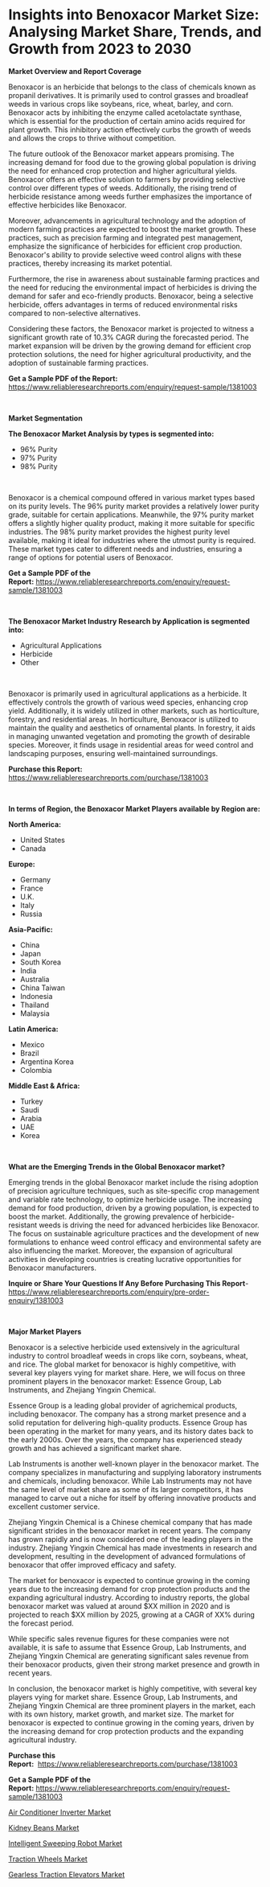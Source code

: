 <p><h1>Insights into Benoxacor Market Size: Analysing Market Share, Trends, and Growth from 2023 to 2030</h1></p><p><strong>Market Overview and Report Coverage</strong></p>
<p><p>Benoxacor is an herbicide that belongs to the class of chemicals known as propanil derivatives. It is primarily used to control grasses and broadleaf weeds in various crops like soybeans, rice, wheat, barley, and corn. Benoxacor acts by inhibiting the enzyme called acetolactate synthase, which is essential for the production of certain amino acids required for plant growth. This inhibitory action effectively curbs the growth of weeds and allows the crops to thrive without competition.</p><p>The future outlook of the Benoxacor market appears promising. The increasing demand for food due to the growing global population is driving the need for enhanced crop protection and higher agricultural yields. Benoxacor offers an effective solution to farmers by providing selective control over different types of weeds. Additionally, the rising trend of herbicide resistance among weeds further emphasizes the importance of effective herbicides like Benoxacor.</p><p>Moreover, advancements in agricultural technology and the adoption of modern farming practices are expected to boost the market growth. These practices, such as precision farming and integrated pest management, emphasize the significance of herbicides for efficient crop production. Benoxacor's ability to provide selective weed control aligns with these practices, thereby increasing its market potential.</p><p>Furthermore, the rise in awareness about sustainable farming practices and the need for reducing the environmental impact of herbicides is driving the demand for safer and eco-friendly products. Benoxacor, being a selective herbicide, offers advantages in terms of reduced environmental risks compared to non-selective alternatives.</p><p>Considering these factors, the Benoxacor market is projected to witness a significant growth rate of 10.3% CAGR during the forecasted period. The market expansion will be driven by the growing demand for efficient crop protection solutions, the need for higher agricultural productivity, and the adoption of sustainable farming practices.</p></p>
<p><strong>Get a Sample PDF of the Report:</strong> <a href="https://www.reliableresearchreports.com/enquiry/request-sample/1381003">https://www.reliableresearchreports.com/enquiry/request-sample/1381003</a></p>
<p>&nbsp;</p>
<p><strong>Market Segmentation</strong></p>
<p><strong>The Benoxacor Market Analysis by types is segmented into:</strong></p>
<p><ul><li>96% Purity</li><li>97% Purity</li><li>98% Purity</li></ul></p>
<p>&nbsp;</p>
<p><p>Benoxacor is a chemical compound offered in various market types based on its purity levels. The 96% purity market provides a relatively lower purity grade, suitable for certain applications. Meanwhile, the 97% purity market offers a slightly higher quality product, making it more suitable for specific industries. The 98% purity market provides the highest purity level available, making it ideal for industries where the utmost purity is required. These market types cater to different needs and industries, ensuring a range of options for potential users of Benoxacor.</p></p>
<p><strong>Get a Sample PDF of the Report:</strong>&nbsp;<a href="https://www.reliableresearchreports.com/enquiry/request-sample/1381003">https://www.reliableresearchreports.com/enquiry/request-sample/1381003</a></p>
<p>&nbsp;</p>
<p><strong>The Benoxacor Market Industry Research by Application is segmented into:</strong></p>
<p><ul><li>Agricultural Applications</li><li>Herbicide</li><li>Other</li></ul></p>
<p>&nbsp;</p>
<p><p>Benoxacor is primarily used in agricultural applications as a herbicide. It effectively controls the growth of various weed species, enhancing crop yield. Additionally, it is widely utilized in other markets, such as horticulture, forestry, and residential areas. In horticulture, Benoxacor is utilized to maintain the quality and aesthetics of ornamental plants. In forestry, it aids in managing unwanted vegetation and promoting the growth of desirable species. Moreover, it finds usage in residential areas for weed control and landscaping purposes, ensuring well-maintained surroundings.</p></p>
<p><strong>Purchase this Report:</strong>&nbsp; <a href="https://www.reliableresearchreports.com/purchase/1381003">https://www.reliableresearchreports.com/purchase/1381003</a></p>
<p>&nbsp;</p>
<p><strong>In terms of Region, the Benoxacor Market Players available by Region are:</strong></p>
<p>
    <p> <strong> North America: </strong>
        <ul>
            <li>United States</li>
            <li>Canada</li>
        </ul>
        </p> 
    <p> <strong> Europe: </strong>
        <ul>
            <li>Germany</li>
            <li>France</li>
            <li>U.K.</li>
            <li>Italy</li>
            <li>Russia</li>
        </ul>
        </p> 
    <p> <strong> Asia-Pacific: </strong>
        <ul>
            <li>China</li>
            <li>Japan</li>
            <li>South Korea</li>
            <li>India</li>
            <li>Australia</li>
            <li>China Taiwan</li>
            <li>Indonesia</li>
            <li>Thailand</li>
            <li>Malaysia</li>
        </ul>
        </p> 
    <p> <strong> Latin America: </strong>
        <ul>
            <li>Mexico</li>
            <li>Brazil</li>
            <li>Argentina Korea</li>
            <li>Colombia</li>
        </ul>
        </p> 
    <p> <strong> Middle East & Africa: </strong>
        <ul>
            <li>Turkey</li>
            <li>Saudi</li>
            <li>Arabia</li>
            <li>UAE</li>
            <li>Korea</li>
        </ul>
    </p>
    </p>
<p>&nbsp;</p>
<p><strong>What are the Emerging Trends in the Global Benoxacor market?</strong></p>
<p><p>Emerging trends in the global Benoxacor market include the rising adoption of precision agriculture techniques, such as site-specific crop management and variable rate technology, to optimize herbicide usage. The increasing demand for food production, driven by a growing population, is expected to boost the market. Additionally, the growing prevalence of herbicide-resistant weeds is driving the need for advanced herbicides like Benoxacor. The focus on sustainable agriculture practices and the development of new formulations to enhance weed control efficacy and environmental safety are also influencing the market. Moreover, the expansion of agricultural activities in developing countries is creating lucrative opportunities for Benoxacor manufacturers.</p></p>
<p><strong>Inquire or Share Your Questions If Any Before Purchasing This Report</strong>- <a href="https://www.reliableresearchreports.com/enquiry/pre-order-enquiry/1381003">https://www.reliableresearchreports.com/enquiry/pre-order-enquiry/1381003</a></p>
<p>&nbsp;</p>
<p><strong>Major Market Players</strong></p>
<p><p>Benoxacor is a selective herbicide used extensively in the agricultural industry to control broadleaf weeds in crops like corn, soybeans, wheat, and rice. The global market for benoxacor is highly competitive, with several key players vying for market share. Here, we will focus on three prominent players in the benoxacor market: Essence Group, Lab Instruments, and Zhejiang Yingxin Chemical.</p><p>Essence Group is a leading global provider of agrichemical products, including benoxacor. The company has a strong market presence and a solid reputation for delivering high-quality products. Essence Group has been operating in the market for many years, and its history dates back to the early 2000s. Over the years, the company has experienced steady growth and has achieved a significant market share.</p><p>Lab Instruments is another well-known player in the benoxacor market. The company specializes in manufacturing and supplying laboratory instruments and chemicals, including benoxacor. While Lab Instruments may not have the same level of market share as some of its larger competitors, it has managed to carve out a niche for itself by offering innovative products and excellent customer service.</p><p>Zhejiang Yingxin Chemical is a Chinese chemical company that has made significant strides in the benoxacor market in recent years. The company has grown rapidly and is now considered one of the leading players in the industry. Zhejiang Yingxin Chemical has made investments in research and development, resulting in the development of advanced formulations of benoxacor that offer improved efficacy and safety.</p><p>The market for benoxacor is expected to continue growing in the coming years due to the increasing demand for crop protection products and the expanding agricultural industry. According to industry reports, the global benoxacor market was valued at around $XX million in 2020 and is projected to reach $XX million by 2025, growing at a CAGR of XX% during the forecast period.</p><p>While specific sales revenue figures for these companies were not available, it is safe to assume that Essence Group, Lab Instruments, and Zhejiang Yingxin Chemical are generating significant sales revenue from their benoxacor products, given their strong market presence and growth in recent years.</p><p>In conclusion, the benoxacor market is highly competitive, with several key players vying for market share. Essence Group, Lab Instruments, and Zhejiang Yingxin Chemical are three prominent players in the market, each with its own history, market growth, and market size. The market for benoxacor is expected to continue growing in the coming years, driven by the increasing demand for crop protection products and the expanding agricultural industry.</p></p>
<p><strong>Purchase this Report:</strong>&nbsp;&nbsp;<a href="https://www.reliableresearchreports.com/purchase/1381003">https://www.reliableresearchreports.com/purchase/1381003</a></p>
<p></p>
<p><strong>Get a Sample PDF of the Report:</strong>&nbsp;<a href="https://www.reliableresearchreports.com/enquiry/request-sample/1381003">https://www.reliableresearchreports.com/enquiry/request-sample/1381003</a></p>
<p><p><a href="https://medium.com/@index.mill.peace/air-conditioner-inverter-market-analysis-its-cagr-market-segmentation-and-global-industry-b9d701f817ef">Air Conditioner Inverter Market</a></p><p><a href="https://medium.com/@darrensipes2023/kidney-beans-market-size-cagr-trends-2024-2030-90de9291c86d">Kidney Beans Market</a></p><p><a href="https://medium.com/@palm.quick.roof/intelligent-sweeping-robot-market-share-evolution-and-market-growth-trends-2023-2030-9fbde6da3be3">Intelligent Sweeping Robot Market</a></p><p><a href="https://medium.com/@read.code.store/traction-wheels-nbsp-market-focuses-on-market-share-size-and-projected-forecast-till-2030-23d29add39fe">Traction Wheels Market</a></p><p><a href="https://medium.com/@there.mix.bring/gearless-traction-elevators-market-report-reveals-the-latest-trends-and-growth-opportunities-of-5a607c6d407c">Gearless Traction Elevators Market</a></p></p>